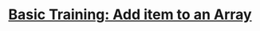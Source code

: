 # [Basic Training: Add item to an Array](https://www.codewars.com/kata/basic-training-add-item-to-an-array/)
